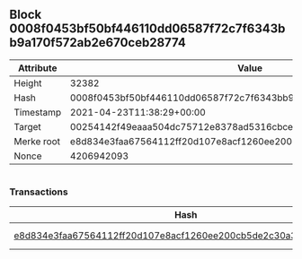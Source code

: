 ## Block 0008f0453bf50bf446110dd06587f72c7f6343bb9a170f572ab2e670ceb28774

Attribute | Value
--- | ---
Height | 32382
Hash | 0008f0453bf50bf446110dd06587f72c7f6343bb9a170f572ab2e670ceb28774
Timestamp | 2021-04-23T11:38:29+00:00
Target | 00254142f49eaaa504dc75712e8378ad5316cbcead634704b3734b6271167cc4
Merke root | e8d834e3faa67564112ff20d107e8acf1260ee200cb5de2c30a36f9f995f0c7b
Nonce | 4206942093

```

```

### Transactions

Hash | Amount
--- | ---
[e8d834e3faa67564112ff20d107e8acf1260ee200cb5de2c30a36f9f995f0c7b](e8d834e3faa67564112ff20d107e8acf1260ee200cb5de2c30a36f9f995f0c7b.md) | 10.00000000 SKEPTI 

